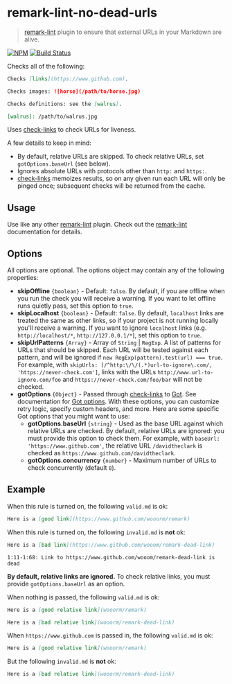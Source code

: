 # remark-lint-no-dead-urls

> [remark-lint] plugin to ensure that external URLs in your Markdown are alive.

[![NPM](https://img.shields.io/npm/v/remark-lint-no-dead-urls.svg)](https://www.npmjs.com/package/remark-lint-no-dead-urls) [![Build Status](https://travis-ci.org/davidtheclark/remark-lint-no-dead-urls.svg?branch=master)](https://travis-ci.org/davidtheclark/remark-lint-no-dead-urls)

Checks all of the following:

```md
Checks [links](https://www.github.com).

Checks images: ![horse](/path/to/horse.jpg)

Checks definitions: see the [walrus].

[walrus]: /path/to/walrus.jpg
```

Uses [check-links] to check URLs for liveness.

A few details to keep in mind:

- By default, relative URLs are skipped. To check relative URLs, set `gotOptions.baseUrl` (see below).
- Ignores absolute URLs with protocols other than `http:` and `https:`.
- [check-links] memoizes results, so on any given run each URL will only be pinged once; subsequent checks will be returned from the cache.

## Usage

Use like any other [remark-lint] plugin. Check out the [remark-lint] documentation for details.

## Options

All options are optional. The options object may contain any of the following properties:

- **skipOffline** `{boolean}` - Default: `false`.
  By default, if you are offline when you run the check you will receive a warning.
  If you want to let offline runs quietly pass, set this option to `true`.
- **skipLocalhost** `{boolean}` - Default: `false`.
  By default, `localhost` links are treated the same as other links, so if your project is not running locally you'll receive a warning.
  If you want to ignore `localhost` links (e.g. `http://localhost/*`, `http://127.0.0.1/*`), set this option to `true`.
- **skipUrlPatterns** `{Array}` - Array of `String` | `RegExp`.
 A list of patterns for URLs that should be skipped. Each URL will be tested against each pattern, and will be ignored if `new RegExp(pattern).test(url) === true`. For example, with `skipUrls: [/^http:\/\/(.*)url-to-ignore\.com/, 'https://never-check.com']`, links with the URLs `http://www.url-to-ignore.com/foo` and `https://never-check.com/foo/bar` will not be checked.
- **gotOptions** `{Object}` - Passed through [check-links] to [Got]. See documentation for [Got options](https://github.com/sindresorhus/got#options). With these options, you can customize retry logic, specify custom headers, and more. Here are some specific Got options that you might want to use:
  - **gotOptions.baseUrl** `{string}` - Used as the base URL against which relative URLs are checked.
    By default, relative URLs are ignored: you must provide this option to check them.
    For example, with `baseUrl: 'https://www.github.com'`, the relative URL `/davidtheclark` is checked as `https://www.github.com/davidtheclark`.
  - **gotOptions.concurrency** `{number}` - Maximum number of URLs to check concurrently (default `8`).

## Example

When this rule is turned on, the following `valid.md` is ok:

```md
Here is a [good link](https://www.github.com/wooorm/remark)
```

When this rule is turned on, the following `invalid.md` is **not** ok:

```md
Here is a [bad link](https://www.github.com/wooom/remark-dead-link)
```

```
1:11-1:68: Link to https://www.github.com/wooom/remark-dead-link is dead
```

**By default, relative links are ignored.**
To check relative links, you must provide `gotOptions.baseUrl` as an option.

When nothing is passed, the following `valid.md` is ok:

```md
Here is a [good relative link](wooorm/remark)

Here is a [bad relative link](wooorm/remark-dead-link)
```

When `https://www.github.com` is passed in, the following `valid.md` is ok:

```md
Here is a [good relative link](wooorm/remark)
```

But the following `invalid.md` is **not** ok:

```md
Here is a [bad relative link](wooorm/remark-dead-link)
```

[check-links]: https://github.com/transitive-bullshit/check-links
[Got]: https://github.com/sindresorhus/got
[remark-lint]: https://github.com/remarkjs/remark-lint
